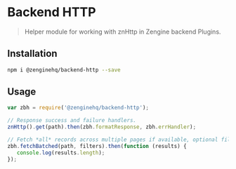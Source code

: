 # Backend HTTP

> Helper module for working with znHttp in Zengine backend Plugins.

## Installation

```bash
npm i @zenginehq/backend-http --save
```

## Usage

```js
var zbh = require('@zenginehq/backend-http');

// Response success and failure handlers.
znHttp().get(path).then(zbh.formatResponse, zbh.errHandler);

// Fetch *all* records across multiple pages if available, optional filter object accepted.
zbh.fetchBatched(path, filters).then(function (results) {
   console.log(results.length);
});
```
